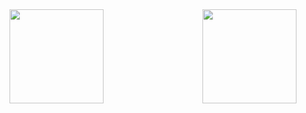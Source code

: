 <!--
**ycycse/ycycse** is a ✨ _special_ ✨ repository because its `README.md` (this file) appears on your GitHub profile.

Here are some ideas to get you started:

- 🔭 I’m currently working on ...
- 🌱 I’m currently learning ...
- 👯 I’m looking to collaborate on ...
- 🤔 I’m looking for help with ...
- 💬 Ask me about ...
- 📫 How to reach me: ...
- 😄 Pronouns: ...
- ⚡ Fun fact: ...
-->

<div align="center">
<img height="165" src="https://rishavanand.github.io/static/images/greetings.gif" align="left"/>
<img height="165" src="https://github-readme-stats.vercel.app/api?username=ycycse" align="right"/>
</div>  

                                                                       
